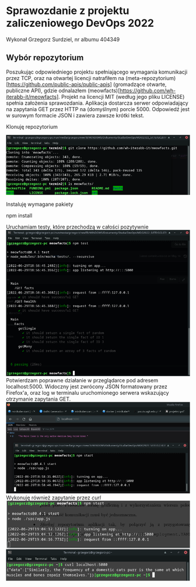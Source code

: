 # Sprawozdanie z projektu zaliczeniowego DevOps 2022

Wykonał Grzegorz Surdziel, nr albumu 404349

## Wybór repozytorium

Poszukując odpowiedniego projektu spełniającego wymagania komunikacji przez TCP, oraz na otwartej licencji natrafiłem na (meta-repozytorium)[https://github.com/public-apis/public-apis] (gromadzące otwarte, publiczne API), gdzie odnalazłem (meowfacts)[https://github.com/wh-iterabb-it/meowfacts].
Projekt na licencji MIT (według jego pliku LICENSE) spełnia założenia sprawozdania.
Aplikacja dostarcza serwer odpowiadający na zapytania GET przez HTTP na (domyślnym) porcie 5000. Odpowiedź jest w surowym formacie JSON i zawiera zawsze krótki tekst.

Klonuję repozytorium

![clone.png](screenshots/clone.png)

Instaluję wymagane pakiety

  npm install

Uruchamiam testy, które przechodzą w całości pozytywnie
![tests.png](screenshots/tests.png)
Potwierdzam poprawne działanie w przeglądarce pod adresem localhost:5000. Widoczny jest zwrócony JSON formatowany przez Firefox'a, oraz log w terminalu uruchomionego serwera wskazujący otrzymanie zapytania GET.
![start.png](screenshots/start.png)
Wykonuję również zapytanie przez *curl*
![curl.png](screenshots/curl.png)
